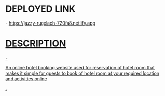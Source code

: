 <div><h1>DEPLOYED LINK</h1> - <a href="https://jazzy-rugelach-720fa8.netlify.app">https://jazzy-rugelach-720fa8.netlify.app</>
<h1>DESCRIPTION</h1> - <p>An online hotel booking website used for reservation of hotel room that makes it simple for guests to book of hotel room at your required location and activities online</p></div>.
